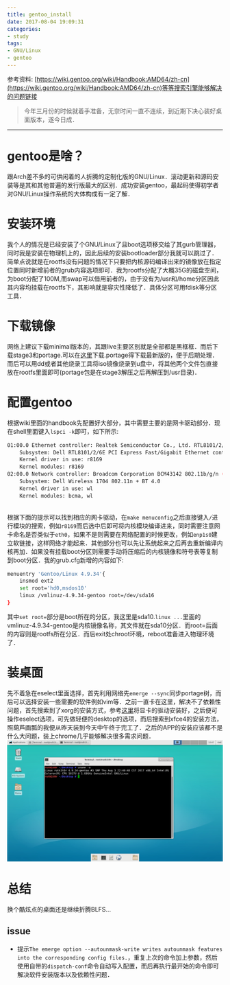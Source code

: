 ```yaml
---
title: gentoo_install
date: 2017-08-04 19:09:31
categories:
- study
tags:
- GNU/Linux
- gentoo
---
```


参考资料:
[https://wiki.gentoo.org/wiki/Handbook:AMD64/zh-cn](https://wiki.gentoo.org/wiki/Handbook:AMD64/zh-cn)等等搜索引擎能够解决的问题链接

> 今年三月份的时候就着手准备，无奈时间一直不连续，到近期下决心装好桌面版本，遂今日成．

---------------------------

# gentoo是啥？
  跟Arch差不多的可供闲着的人折腾的定制化版的GNU/Linux．滚动更新和源码安装等是其和其他普遍的发行版最大的区别．成功安装gentoo，最起码使得初学者对GNU/Linux操作系统的大体构成有一定了解．

# 安装环境
  我个人的情况是已经安装了个GNU/Linux了且boot选项移交给了其gurb管理器，同时我是安装在物理机上的，因此后续的安装bootloader部分我就可以跳过了．简单点说就是在rootfs没有问题的情况下只要把内核源码编译出来的镜像放在指定位置同时新增前者的grub内容选项即可．我为rootfs分配了大概35G的磁盘空间，为boot分配了100M,而swap可以借用前者的，由于没有为/usr和/home分区因此其内容均挂载在rootfs下，其影响就是容灾性降低了．具体分区可用fdisk等分区工具．
    
    
# 下载镜像
  网络上建议下载minimal版本的，其跟live主要区别就是全部都是黑框框．而后下载stage3和portage.可以在[这里](http://mirrors.163.com/gentoo/releases/)下载.portage得下载最新版的，便于后期处理．而后可以用dd或者其他烧录工具将iso镜像烧录到u盘中，将其他两个文件包直接放在rootfs里面即可(portage包是在stage3解压之后再解压到/usr目录)．
  
# 配置gentoo
根据wiki里面的handbook先配置好大部分，其中需要主要的是网卡驱动部分．现在shell里面键入`lspci -k`即可，如下所示:


```bash
01:00.0 Ethernet controller: Realtek Semiconductor Co., Ltd. RTL8101/2/6E PCI Express Fast/Gigabit Ethernet controller (rev 05)
	Subsystem: Dell RTL8101/2/6E PCI Express Fast/Gigabit Ethernet controller
	Kernel driver in use: r8169
	Kernel modules: r8169
02:00.0 Network controller: Broadcom Corporation BCM43142 802.11b/g/n (rev 01)
	Subsystem: Dell Wireless 1704 802.11n + BT 4.0
	Kernel driver in use: wl
	Kernel modules: bcma, wl
	
```

根据下面的提示可以找到相应的网卡驱动，在`make menuconfig`之后直接键入`/`进行模块的搜索，例如`r8169`而后选中后即可将内核模块编译进来，同时需要注意网卡命名是否类似于`eth0`，如果不是则需要在网络配置的时候更改，例如`enp1s0`建立软链接，这样网络才能起来．其他部分也可以先让系统起来之后再去重新编译内核再加．如果没有挂载boot分区则需要手动将压缩后的内核镜像和符号表等复制到boot分区．我的grub.cfg新增的内容如下:


```bash
menuentry 'Gentoo/Linux 4.9.34'{
	insmod ext2
	set root='hd0,msdos10'
	linux /vmlinuz-4.9.34-gentoo root=/dev/sda16
}

```


其中`set root=`部分是boot所在的分区，我这里是sda10.`linux ...`里面的vmlinuz-4.9.34-gentoo是内核镜像名称，其文件就在sda10分区．而root=后面的内容则是rootfs所在分区．而后exit处chroot环境，reboot准备进入物理环境了．

# 装桌面
先不着急在eselect里面选择，首先利用网络先`emerge --sync`同步portage树，而后可以选择安装一些需要的软件例如vim等．之前一直卡在这里，解决不了依赖性问题，首先搜索到了xorg的安装方式，参考[这里](https://wiki.gentoo.org/wiki/Xorg/Guide/zh-cn)将显卡的驱动安装好，之后便可操作eselect选项，可先做轻便的desktop的选项，而后搜索到xfce4的安装方法，照葫芦画瓢的我便从昨天装到今天中午终于完工了．之后的APP的安装应该都不是什么大问题，装上chrome几乎能够解决很多需求问题．
![gentoo_desktop.png](/images/gentoo_desktop.png)


# 总结
换个酷炫点的桌面还是继续折腾BLFS...

## issue
* 提示`The emerge option --autounmask-write writes autounmask features into the corresponding config files.`，重复上次的命令加上参数，然后使用自带的`dispatch-conf`命令自动写入配置，而后再执行最开始的命令即可解决软件安装版本以及依赖性问题．
